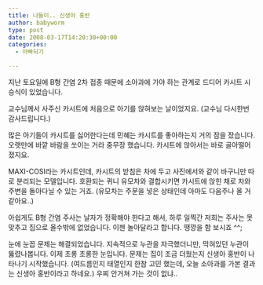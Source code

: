 ```yaml
---
title: 나들이.. 신생아 홍반
author: babyworm
type: post
date: 2008-03-17T14:20:30+00:00
categories:
  - 아빠되기

---
```

지난 토요일에 B형 간염 2차 접종 때문에 소아과에 가야 하는 관계로 드디어 카시트 시승식이 있었습니다.

교수님께서 사주신 카시트에 처음으로 아기를 앉혀보는 날이었지요. (교수님 다시한번 감사드립니다.)

많은 아기들이 카시트를 싫어한다는데 민혜는 카시트를 좋아하는지 거의 잠을 잤습니다. 오랫만에 바깥 바람을 쏘이는 거라 중무장 했습니다. 카시트에 앉아서는 바로 골아떨어졌지요.

MAXI-COSI라는 카시트인데, 카시트의 받침은 차에 두고 사진에서와 같이 바구니만 따로 분리되는 모델입니다. 호환되는 퀴니 유모차와 결합시키면 카시트에 앉힌 채로 차와 주변을 돌아다닐 수 있는 거죠. (유모차는 주문을 넣은 상태인데 아마도 다음주나 올 거 같아요..)

아쉽게도 B형 간염 주사는 날자가 정확해야 한다고 해서, 하루 일찍간 저희는 주사는 못 맞추고 집으로 올수밖에 없었습니다. 이젠 놀아달라고 합니다. 땡깡을 함 보시죠 ^^;

눈에 눈꼽 문제는 해결되었습니다. 지속적으로 누관을 자극했더니만, 막혀있던 누관이 뚫렸나봅니다. 이제 초롱 초롱한 눈입니다.
문제는 집이 조금 더웠는지 신생아 홍반이 나타나기 시작했습니다. (여드름인지 태열인지 한참 고민 했는데, 오늘 소아과를 가본 결과는 신생아 홍반이라고 하네요.) 우찌 안거쳐 가는 것이 없냐..
